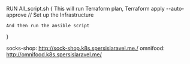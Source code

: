 

RUN All_script.sh {
    This will run Terraform plan, Terraform apply --auto-approve
    // Set up the Infrastructure 

    And then run the ansible script
    
}

socks-shop: http://sock-shop.k8s.spersislaravel.me./
omnifood: http://omnifood.k8s.spersislaravel.me/
